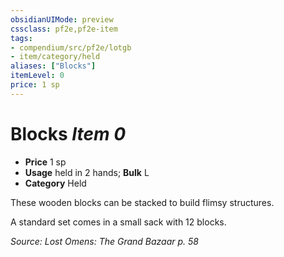 ```yaml
---
obsidianUIMode: preview
cssclass: pf2e,pf2e-item
tags:
- compendium/src/pf2e/lotgb
- item/category/held
aliases: ["Blocks"]
itemLevel: 0
price: 1 sp
---
```

# Blocks *Item 0*  

- **Price** 1 sp
- **Usage** held in 2 hands; **Bulk** L
- **Category** Held

These wooden blocks can be stacked to build flimsy structures.

A standard set comes in a small sack with 12 blocks.

*Source: Lost Omens: The Grand Bazaar p. 58*